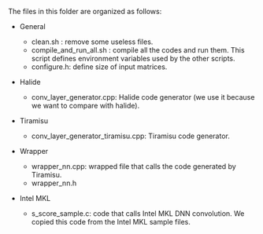 The files in this folder are organized as follows:

* General
  - clean.sh : remove some useless files.
  - compile_and_run_all.sh : compile all the codes and run them.  This script defines environment variables used by the other scripts.
  - configure.h: define size of input matrices.

* Halide
  - conv_layer_generator.cpp: Halide code generator (we use it because we want to compare with halide).

* Tiramisu
  - conv_layer_generator_tiramisu.cpp: Tiramisu code generator.

* Wrapper
  - wrapper_nn.cpp: wrapped file that calls the code generated by Tiramisu.
  - wrapper_nn.h

* Intel MKL
  - s_score_sample.c: code that calls Intel MKL DNN convolution. We copied this code from the Intel MKL sample files.
